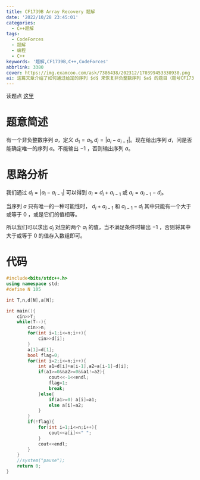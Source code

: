 ```yaml
---
title: CF1739B Array Recovery 题解
date: '2022/10/28 23:45:01'
categories:
  - C++题解
tags:
  - CodeForces
  - 题解
  - 编程
  - C++
keywords: '题解,CF1739B,C++,CodeForces'
abbrlink: 3380
cover: https://img.examcoo.com/ask/7386438/202312/170399453330930.png
ai: 这篇文章介绍了如何通过给定的序列 $d$ 来恢复非负整数序列 $a$ 的题目（题号CF1739B），包括题意简述、思路分析和C++实现代码。文章首先描述了题目的要求，即通过差分序列 $d$ 确定原序列 $a$ 是否存在以及是什么。接着，作者提出了解题的关键逻辑：通过 $d_i$ 的值逐步推导出 $a_i$ 的可能值，并检查这些值是否满足非负整数的条件，以决定是否输出序列 $a$ 或者 $-1$ 表示无解。最后提供了实现上述逻辑的C++代码示例。
---
```


读题点 [这里](https://www.luogu.com.cn/problem/CF1739B)

# 题意简述

有一个非负整数序列 $a$，定义 $d_1=a_1,d_i=|a_i-a_{i-1}|$。现在给出序列 $d$，问是否能确定唯一的序列 $a$。不能输出 $−1$ ，否则输出序列 $a$。

# 思路分析

我们通过 $d_i=|a_i-a_{i-1}|$ 可以得到 $a_i=d_i+a_{i-1}$ 或 $a_i=a_{i-1}-d_i$。

当序列 $a$ 只有唯一的一种可能性时， $d_i+a_{i-1}$ 和 $a_{i-1}-d_i$ 其中只能有一个大于或等于 $0$ ，或是它们的值相等。

所以我们可以求出 $d_i$ 对应的两个 $a_i$ 的值，当不满足条件时输出 $−1$ ，否则将其中大于或等于 $0$ 的值存入数组即可。

# 代码

```C++
#include<bits/stdc++.h>
using namespace std;
#define N 105

int T,n,d[N],a[N];

int main(){
    cin>>T;
	while(T--){
		cin>>n;
		for(int i=1;i<=n;i++){
			cin>>d[i];
		}
		a[1]=d[1];
		bool flag=0;
		for(int i=2;i<=n;i++){
			int a1=d[i]+a[i-1],a2=a[i-1]-d[i];
			if(a1>=0&&a2>=0&&a1!=a2){
				cout<<-1<<endl;
				flag=1;
				break;
			}else{
				if(a1>=0) a[i]=a1;
				else a[i]=a2;
			}
		}
		if(!flag){
			for(int i=1;i<=n;i++){
				cout<<a[i]<<" ";
			}
			cout<<endl;
		}
	}
	//system("pause");
	return 0;
}
```